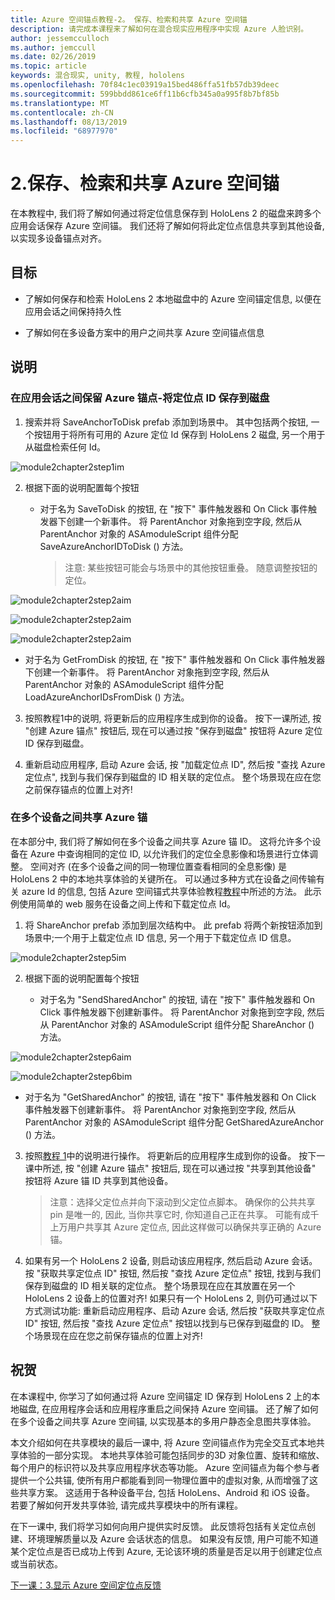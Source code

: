 ```yaml
---
title: Azure 空间锚点教程-2。 保存、检索和共享 Azure 空间锚
description: 请完成本课程来了解如何在混合现实应用程序中实现 Azure 人脸识别。
author: jessemcculloch
ms.author: jemccull
ms.date: 02/26/2019
ms.topic: article
keywords: 混合现实, unity, 教程, hololens
ms.openlocfilehash: 70f84c1ec03919a15bed486ffa51fb57db39deec
ms.sourcegitcommit: 599bbdd861ce6ff11b6cfb345a0a995f8b7bf85b
ms.translationtype: MT
ms.contentlocale: zh-CN
ms.lasthandoff: 08/13/2019
ms.locfileid: "68977970"
---
```

# <a name="2-saving-retrieving-and-sharing-azure-spatial-anchors"></a>2.保存、检索和共享 Azure 空间锚

在本教程中, 我们将了解如何通过将定位信息保存到 HoloLens 2 的磁盘来跨多个应用会话保存 Azure 空间锚。 我们还将了解如何将此定位点信息共享到其他设备, 以实现多设备锚点对齐。

## <a name="objectives"></a>目标

* 了解如何保存和检索 HoloLens 2 本地磁盘中的 Azure 空间锚定信息, 以便在应用会话之间保持持久性

* 了解如何在多设备方案中的用户之间共享 Azure 空间锚点信息

## <a name="instructions"></a>说明

### <a name="persist-azure-anchors-between-app-sessions---save-anchor-id-to-disk"></a>在应用会话之间保留 Azure 锚点-将定位点 ID 保存到磁盘

1. 搜索并将 SaveAnchorToDisk prefab 添加到场景中。 其中包括两个按钮, 一个按钮用于将所有可用的 Azure 定位 Id 保存到 HoloLens 2 磁盘, 另一个用于从磁盘检索任何 Id。

![module2chapter2step1im](images/module2chapter2step1im.PNG)

2. 根据下面的说明配置每个按钮

   - 对于名为 SaveToDisk 的按钮, 在 "按下" 事件触发器和 On Click 事件触发器下创建一个新事件。 将 ParentAnchor 对象拖到空字段, 然后从 ParentAnchor 对象的 ASAmoduleScript 组件分配 SaveAzureAnchorIDToDisk () 方法。
   
     > 注意: 某些按钮可能会与场景中的其他按钮重叠。 随意调整按钮的定位。

![module2chapter2step2aim](images/module2chapter2step2aim.PNG)

![module2chapter2step2aim](images/module2chapter2step2bim.PNG)

![module2chapter2step2aim](images/module2chapter2step2cim.PNG)


   - 对于名为 GetFromDisk 的按钮, 在 "按下" 事件触发器和 On Click 事件触发器下创建一个新事件。 将 ParentAnchor 对象拖到空字段, 然后从 ParentAnchor 对象的 ASAmoduleScript 组件分配 LoadAzureAnchorIDsFromDisk () 方法。

3. 按照教程1中的说明, 将更新后的应用程序生成到你的设备。 按下一课所述, 按 "创建 Azure 锚点" 按钮后, 现在可以通过按 "保存到磁盘" 按钮将 Azure 定位 ID 保存到磁盘。

4. 重新启动应用程序, 启动 Azure 会话, 按 "加载定位点 ID", 然后按 "查找 Azure 定位点", 找到与我们保存到磁盘的 ID 相关联的定位点。 整个场景现在应在您之前保存锚点的位置上对齐!

### <a name="share-azure-anchors-between-multiple-devices"></a>在多个设备之间共享 Azure 锚

在本部分中, 我们将了解如何在多个设备之间共享 Azure 锚 ID。 这将允许多个设备在 Azure 中查询相同的定位 ID, 以允许我们的定位全息影像和场景进行立体调整。 空间对齐 (在多个设备之间的同一物理位置查看相同的全息影像) 是 HoloLens 2 中的本地共享体验的关键所在。 可以通过多种方式在设备之间传输有关 azure Id 的信息, 包括 Azure 空间锚式共享体验教程[教程](mrlearning-sharing(photon)-ch1.md)中所述的方法。 此示例使用简单的 web 服务在设备之间上传和下载定位点 Id。

1. 将 ShareAnchor prefab 添加到层次结构中。 此 prefab 将两个新按钮添加到场景中;一个用于上载定位点 ID 信息, 另一个用于下载定位点 ID 信息。 

![module2chapter2step5im](images/module2chapter2step5im.PNG)

2. 根据下面的说明配置每个按钮

   - 对于名为 "SendSharedAnchor" 的按钮, 请在 "按下" 事件触发器和 On Click 事件触发器下创建新事件。 将 ParentAnchor 对象拖到空字段, 然后从 ParentAnchor 对象的 ASAmoduleScript 组件分配 ShareAnchor () 方法。

![module2chapter2step6aim](images/module2chapter2step6aim.PNG)

![module2chapter2step6bim](images/module2chapter2step6bim.PNG)

   - 对于名为 "GetSharedAnchor" 的按钮, 请在 "按下" 事件触发器和 On Click 事件触发器下创建新事件。 将 ParentAnchor 对象拖到空字段, 然后从 ParentAnchor 对象的 ASAmoduleScript 组件分配 GetSharedAzureAnchor () 方法。

3. 按照[教程 1](mrlearning-base-ch1.md)中的说明进行操作。 将更新后的应用程序生成到你的设备。 按下一课中所述, 按 "创建 Azure 锚点" 按钮后, 现在可以通过按 "共享到其他设备" 按钮将 Azure 锚 ID 共享到其他设备。

   > 注意：选择父定位点并向下滚动到父定位点脚本。 确保你的公共共享 pin 是唯一的, 因此, 当你共享它时, 你知道自己正在共享。 可能有成千上万用户共享其 Azure 定位点, 因此这样做可以确保共享正确的 Azure 锚。

4. 如果有另一个 HoloLens 2 设备, 则启动该应用程序, 然后启动 Azure 会话。 按 "获取共享定位点 ID" 按钮, 然后按 "查找 Azure 定位点" 按钮, 找到与我们保存到磁盘的 ID 相关联的定位点。 整个场景现在应在其放置在另一个 HoloLens 2 设备上的位置对齐! 如果只有一个 HoloLens 2, 则仍可通过以下方式测试功能: 重新启动应用程序、启动 Azure 会话, 然后按 "获取共享定位点 ID" 按钮, 然后按 "查找 Azure 定位点" 按钮以找到与已保存到磁盘的 ID。 整个场景现在应在您之前保存锚点的位置上对齐!

## <a name="congratulations"></a>祝贺
在本课程中, 你学习了如何通过将 Azure 空间锚定 ID 保存到 HoloLens 2 上的本地磁盘, 在应用程序会话和应用程序重启之间保持 Azure 空间锚。 还了解了如何在多个设备之间共享 Azure 空间锚, 以实现基本的多用户静态全息图共享体验。

本文介绍如何在共享模块的最后一课中, 将 Azure 空间锚点作为完全交互式本地共享体验的一部分实现。 本地共享体验可能包括同步的3D 对象位置、旋转和缩放、每个用户的标识符以及共享应用程序状态等功能。 Azure 空间锚点为每个参与者提供一个公共锚, 使所有用户都能看到同一物理位置中的虚拟对象, 从而增强了这些共享方案。 这适用于各种设备平台, 包括 HoloLens、Android 和 iOS 设备。 若要了解如何开发共享体验, 请完成共享模块中的所有课程。

在下一课中, 我们将学习如何向用户提供实时反馈。 此反馈将包括有关定位点创建、环境理解质量以及 Azure 会话状态的信息。 如果没有反馈, 用户可能不知道某个定位点是否已成功上传到 Azure, 无论该环境的质量是否足以用于创建定位点或当前状态。

[下一课：3.显示 Azure 空间定位点反馈](mrlearning-asa-ch3.md)

